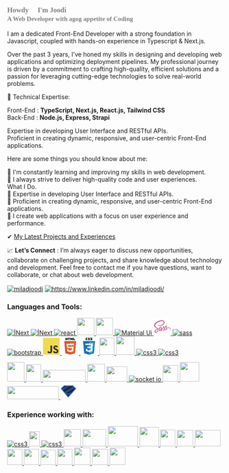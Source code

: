 

<h3 style="color: gray; font-family: calibri;">
Howdy 👋 I'm Joodi 🤝 <br>
<span style="color: gray; font-family: calibri; font-size: 0.9em;">
A Web Developer with agog appetite of Coding</span>

</h3>


<p>

I am a dedicated Front-End Developer with a strong foundation in Javascript, coupled with hands-on experience in Typescript & Next.js. 

Over the past 3 years, I’ve honed my skills in designing and developing web applications and optimizing deployment pipelines.
My professional journey is driven by a commitment to crafting high-quality, efficient solutions and a passion for leveraging cutting-edge technologies to solve real-world problems.

🔹 Technical Expertise:

Front-End : **TypeScript, Next.js, React.js, Tailwind CSS**\
Back-End : **Node.js, Express, Strapi**

Expertise in developing User Interface and RESTful APIs.\
Proficient in creating dynamic, responsive, and user-centric Front-End applications.



</p>

<p> 
Here are some things you should know about me:

🔸  I'm constantly learning and improving my skills in web development. <br>
🔸 I always strive to deliver high-quality code and user experiences. <br>
What I Do. <br>
🔸 Expertise in developing User Interface and RESTful APIs.\
🔸 Proficient in creating dynamic, responsive, and user-centric Front-End applications. <br>
🔸 I create web applications with a focus on user experience and performance. <br>
</p>

 ✔ [My Latest Projects and Experiences](https://joodi.me/projects)



📈 **Let’s Connect** : I’m always eager to discuss new opportunities, collaborate on challenging projects, and share knowledge about technology and development. 
Feel free to contact me if you have questions, want to collaborate, or chat about web development.

<p align="left">
  <a href="mailto:miladjoodi1@gmail.com" target="blank"
    ><img
      align="center"
      src="https://upload.wikimedia.org/wikipedia/commons/thumb/7/7e/Gmail_icon_%282020%29.svg/1280px-Gmail_icon_%282020%29.svg.png"
      alt="miladjoodi"
      height="27"
      width="34"
  /></a>
  <a href="https://twitter.com/milad_joodi" target="blank"
    ></a>
  <a
    href="https://www.linkedin.com/in/miladjoodi/"
    target="blank"
    ><img
      align="center"
      src="https://raw.githubusercontent.com/rahuldkjain/github-profile-readme-generator/master/src/images/icons/Social/linked-in-alt.svg"
      alt="https://www.linkedin.com/in/miladjoodi/"
      height="30"
      width="40"
  /></a>    

</p>





<h3 align="left">Languages and Tools:</h3>
<p align="left">

<a href="https://www.typescriptlang.org/">
    <img
      src="https://cdn.iconscout.com/icon/free/png-256/free-typescript-3521774-2945272.png?f=webp"
      alt="أNext"
      width="40"
      height="40"
    />
  </a>
  
<a href="https://nextjs.org/" target="_blank" rel="noreferrer">
    <img
      src="https://s30.picofile.com/file/8473042000/nextjs.png"
      alt="أNext"
      width="80"
      height="27"
    />
  </a>

  <a href="https://reactjs.org/" target="_blank" rel="noreferrer">
    <img
      src="https://camo.githubusercontent.com/d764e0d1b0bb6fc6e65157b3c98b9e203a13a17390309fad633406c3324dbfb2/68747470733a2f2f72656163746e61746976652e6465762f696d672f6865616465725f6c6f676f2e737667"
      alt="react"
      width="40"
      height="40"
    />
  </a>

  <a href="https://redux.js.org/" target="_blank" rel="noreferrer">
    <img
      src="https://whatthelogo.com/storage/logos/redux-270508.png"
      width="40"
      height="40"
    />
    </a>
    
  <a href="https://tailwindcss.com/" target="_blank" rel="noreferrer">
    <img
      src="https://www.vectorlogo.zone/logos/tailwindcss/tailwindcss-icon.svg"
      width="40"
      height="40"
    />
  </a>

  <a href="https://mui.com/" target="_blank" rel="noreferrer">
  <img
    src="https://mui.com/static/logo.png"
    alt="Material Ui"
    width="40"
    height="40"
  />
</a>


  <a href="https://sass-lang.com" target="_blank" rel="noreferrer">
    <img
      src="https://raw.githubusercontent.com/devicons/devicon/master/icons/sass/sass-original.svg"
      alt="sass"
      width="40"
      height="40"
    />
  </a>


  <a href="https://lesscss.org" target="_blank" rel="noreferrer">
    <img
      src="https://lesscss.org/public/img/less_logo.png"
      alt="sass"
      width="60"
      height="35"
    />
  </a>

  
  <a href="https://getbootstrap.com" target="_blank" rel="noreferrer">
    <img
      src="https://uxwing.com/wp-content/themes/uxwing/download/brands-and-social-media/bootstrap-5-logo-icon.png"
      alt="bootstrap"
      width="42"
      height="34"
    />
  </a>
</a>

<a href="https://www.javascript.com/">
<img
  src="https://raw.githubusercontent.com/devicons/devicon/master/icons/javascript/javascript-original.svg"
  alt="javascript"
  width="40"
  height="40"
/>
</a>


<a href="https://www.w3.org/html/" target="_blank" rel="noreferrer">
  <img
    src="https://raw.githubusercontent.com/devicons/devicon/master/icons/html5/html5-original-wordmark.svg"
    alt="html5"
    width="40"
    height="40"
  />
</a>

  <a href="https://css3.com/">
    <img
      src="https://raw.githubusercontent.com/devicons/devicon/master/icons/css3/css3-original-wordmark.svg"
      width="40"
      height="40"
    />
    </a>

  <a href="https://brand.jquery.org">
    <img
      src="https://cdn.icon-icons.com/icons2/2699/PNG/512/jquery_logo_icon_167804.png"
      width="35"
      height="40"
    />
    </a>
    

  <a href="https://wordpress.org/">
    <img
      src="https://upload.wikimedia.org/wikipedia/commons/thumb/9/98/WordPress_blue_logo.svg/1024px-WordPress_blue_logo.svg.png"
      width="43"
      height="43"
    />
    </a>

  <a href="https://www.figma.com/c">
    <img
      src="https://upload.wikimedia.org/wikipedia/commons/thumb/3/33/Figma-logo.svg/400px-Figma-logo.svg.png"
      alt="css3"
      width="27"
      height="40"
    />
    </a>

 <a href="https://www.adobe.com/products/photoshop.html">
    <img
      src="https://s31.picofile.com/file/8472247526/ps.png"
      alt="css3"
      width="38"
      height="38"
    />
    </a>

  


</p>

<p>

<a href="https://nodejs.org/">
    <img
      src="https://static-00.iconduck.com/assets.00/node-js-icon-454x512-nztofx17.png"
      width="40"
      height="45"
    />
  </a>

  <a href="https://www.prisma.io/">
    <img
      src="https://s31.picofile.com/file/8472136242/prisma.jpg"
      width="35"
      height="40"
    />
    </a>
    
<a href="https://expressjs.com/">
    <img
      src="https://seekvectors.com/files/download/234b110fb32958f68f318e13c7a0610e.png"
      width="100"
      height="27"
    />
  </a>
  
  <a href="https://strapi.io/">
    <img
      src="https://s30.picofile.com/file/8473142968/strapi.png"
      width="41"
      height="41"
    />
  </a>
  
  <a href="https://www.docker.com/">
    <img
      src="https://s32.picofile.com/file/8477977150/docker.png"
      width="48"
      height="35"
    />
  </a>

  <a href="https://socket.io/">
    <img
      src="https://socket.io/images/logo.svg"
      alt="socket io"
      width="40"
      height="40"
    />
  </a>
  
<a href="https://www.postgresql.org/">
    <img
      src="https://upload.wikimedia.org/wikipedia/commons/thumb/2/29/Postgresql_elephant.svg/800px-Postgresql_elephant.svg.png"
      width="36"
      height="38"
    />
    </a>
    
<a href="https://www.mongodb.com/">
    <img
      src="https://cdn.icon-icons.com/icons2/2415/PNG/512/mongodb_original_logo_icon_146424.png"
      width="45"
      height="45"
    />
    </a>

  <a href="https://mongoosejs.com/docs/">
    <img
      src="https://s30.picofile.com/file/8472106468/mongoose.jpg"
      width="120"
      height="30"
    />
    </a>
    <a href="https://www.npmjs.com/package/zod">
    <img
      src="https://raw.githubusercontent.com/colinhacks/zod/HEAD/logo.svg"
      width="38"
      height="38"
    />
  </a>
</p>



<h3 align="left">Experience working with:</h3>
<p align="left">

  <a href="https://react.i18next.com/">
    <img
      src="https://avatars.githubusercontent.com/u/8546082?s=280&v=4"
      alt="css3"
      width="45"
      height="35"
    />
    </a>

<a href="https://axios-http.com/">
    <img
      src="https://s31.picofile.com/file/8472349050/axi.png"
      width="25"
      height="35"
    />
    </a>
    <a href="https://regexr.com/">
    <img
      src="https://encrypted-tbn0.gstatic.com/images?q=tbn:ANd9GcQZ4W-JdelQh2UzVHYYHtZ2La9spZt9u2pV3H2F1hgk8-pb7eu3SMBWqYBvKkCwDXZnh4A&usqp=CAU"
      alt="css3"
      width="65"
      height="45"
    />
    </a>
    
   <a href="https://www.npmjs.com/package/react-query">
    <img
      src="https://miro.medium.com/v2/resize:fit:1400/1*elhu-42TzQEdsFjKDbQhhA.png"
      width="40"
      height="40"
    />
    </a>

    
  <a href="https://www.npmjs.com/package/zustand">
    <img
      src="https://s30.picofile.com/file/8472141600/zustand.jpg"
      width="55"
      height="40"
    />
    </a>

  <a href="https://styled-components.com/">
    <img
      src="https://s30.picofile.com/file/8471888342/styled.png"
      width="70"
      height="47"
    />
  </a>
  

  <a href="https://jwt.io/">
    <img
      src="https://media.licdn.com/dms/image/D4D12AQHW9aRSWIOMxQ/article-cover_image-shrink_600_2000/0/1657421703592?e=2147483647&v=beta&t=nKygyfSDFwgPdEoC-nEkogMS0527SBa8z8D_FqUr-us"
      width="45"
      height="45"
    />
  </a>
  
<a href="https://next-auth.js.org/">
    <img
      src="https://next-auth.js.org/img/logo/logo-sm.png"
      width="35"
      height="39"
    />
  </a>
    <a href="https://clerk.com/">
    <img
      src="https://pipedream.com/s.v0/app_dBhw8k/logo/orig"
      width="38"
      height="38"
    />
  </a>
   <a href="https://kinde.com/">
    <img
      src="https://s31.picofile.com/file/8474203634/kindde.jpg"
      width="60"
      height="38"
    />
  </a>
  <a href="https://ui.aceternity.com/">
    <img
      src="https://ui.aceternity.com/_next/image?url=%2Flogo.png&w=64&q=75"
      width="35"
      height="37"
    />
  </a>

   <a href="https://www.flowbite-react.com/">
    <img
      src="https://www.flowbite-react.com/favicon.svg"
      width="35"
      height="37"
    />
  </a>
  <a href="https://www.embla-carousel.com/">
    <img
      src="https://www.embla-carousel.com/static/embla-logo-light-theme-blur-db7093b8d7d20cb8c2429e3f6e05156a.svg"
      width="35"
      height="35"
    />
  </a>
     <a href="https://ui.shadcn.com/">
    <img
      src="https://encrypted-tbn0.gstatic.com/images?q=tbn:ANd9GcSdvQ8P74Q9qIdvz32mDGS6HbBAffF8QUICbBl-jON5Aq3Fqc3uKS9qYdc8NJmr3kSlCN8&usqp=CAU"
      width="35"
      height="37"
    />
  </a>


  <a href="https://headlessui.com/">
    <img
      src="https://s30.picofile.com/file/8473048876/headl.png"
      width="38"
      height="40"
    />
  </a>
  <a href="https://www.framer.com/motion/">
    <img
      src="https://seeklogo.com/images/F/framer-motion-logo-DA1E33CAA1-seeklogo.com.png"
      width="37"
      height="37"
    />
  </a>
  <a href="https://docusaurus.io/">
    <img
      src="https://docusaurus.io/img/docusaurus.svg"
      width="37"
      height="40"
    />
  </a>
  
  
  
</p>

